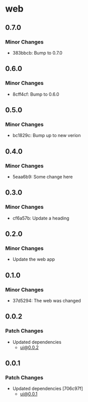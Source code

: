 # web

## 0.7.0

### Minor Changes

- 383bbcb: Bump to 0.7.0

## 0.6.0

### Minor Changes

- 8cff4cf: Bump to 0.6.0

## 0.5.0

### Minor Changes

- bc1829c: Bump up to new verion

## 0.4.0

### Minor Changes

- 5eaa6b9: Some change here

## 0.3.0

### Minor Changes

- cf6a57b: Update a heading

## 0.2.0

### Minor Changes

- Update the web app

## 0.1.0

### Minor Changes

- 37d5294: The web was changed

## 0.0.2

### Patch Changes

- Updated dependencies
  - ui@0.0.2

## 0.0.1

### Patch Changes

- Updated dependencies [706c97f]
  - ui@0.0.1
